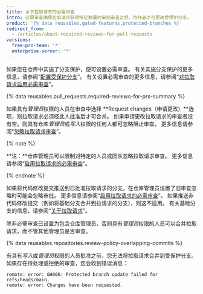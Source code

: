 ```yaml
---
title: 关于拉取请求的必需审查
intro: 必需审查确保拉取请求获得特定数量的审批审查之后，协作者才可更改受保护分支。
product: '{% data reusables.gated-features.protected-branches %}'
redirect_from:
  - /articles/about-required-reviews-for-pull-requests
versions:
  free-pro-team: '*'
  enterprise-server: '*'
---
```


如果您在仓库中实施了分支保护，便可设置必需审查。 有关实施分支保护的更多信息，请参阅“[配置受保护分支](/articles/configuring-protected-branches/)”。 有关设置必需审查的更多信息，请参阅“[对拉取请求启用必需审查](/articles/enabling-required-reviews-for-pull-requests)”。

{% data reusables.pull_requests.required-reviews-for-prs-summary %}

如果具有*管理员*权限的人员在审查中选择 **Request changes（申请更改）**选项，则拉取请求必须经此人批准后才可合并。 如果申请更改拉取请求的审查者没有空，则具有仓库*管理员*或*写入*权限的任何人都可忽略阻止审查。 更多信息请参阅“[忽略拉取请求审查](/articles/dismissing-a-pull-request-review)”。

{% note %}

**注：**仓库管理员可以限制对特定的人员或团队忽略拉取请求审查。 更多信息请参阅“[启用拉取请求的必需审查](/articles/enabling-required-reviews-for-pull-requests)”。

{% endnote %}

如果将代码修改提交推送到已批准拉取请求的分支，在仓库管理员设置了旧审查忽略时可能会忽略审批。 更多信息请参阅“[启用拉取请求的必需审查](/articles/enabling-required-reviews-for-pull-requests)”。 如果推送非代码修改提交（例如将基础分支合并到拉请求的分支），则这不适用。 有关基础分支的信息，请参阅“[关于拉取请求](/articles/about-pull-requests)”。

除非必需审查已设置为包含仓库管理员，否则具有*管理员*权限的人员可以合并拉取请求，而不管其他管理员是否审查。

{% data reusables.repositories.review-policy-overlapping-commits %}

有具有*写入*或*管理员*权限的人员批准之前，您无法将拉取请求合并到受保护分支。 如果存在待处理或拒绝的审查，您会收到错误消息：

```shell
remote: error: GH006: Protected branch update failed for refs/heads/main.
remote: error: Changes have been requested.
```
